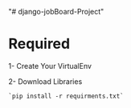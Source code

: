 "# django-jobBoard-Project" 

# Required
  1- Create Your VirtualEnv

  2- Download Libraries

    `pip install -r requirments.txt`
